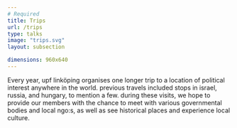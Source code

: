 ```yaml
---
# Required
title: Trips
url: /trips
type: talks
image: "trips.svg" 
layout: subsection

dimensions: 960x640
---
```

Every year, upf linköping organises one longer trip to a location of political interest anywhere in the world. previous travels included stops in israel, russia, and hungary, to mention a few. during these visits, we hope to provide our members with the chance to meet with various governmental bodies and local ngo:s, as well as see historical places and experience local culture.